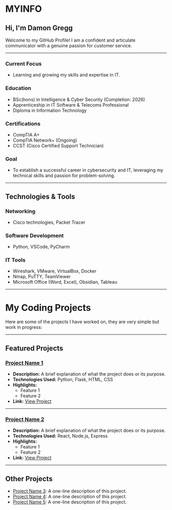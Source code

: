 # MYINFO  
## Hi, I'm Damon Gregg  

Welcome to my GitHub Profile! I am a confident and articulate communicator with a genuine passion for customer service.  

---

### **Current Focus**  
- Learning and growing my skills and expertise in IT.  

### **Education**  
- BSc(hons) in Intelligence & Cyber Security (Completion: 2026)  
- Apprenticeship in IT Software & Telecoms Professional  
- Diploma in Information Technology  

### **Certifications**  
- CompTIA A+  
- CompTIA Network+ (Ongoing)  
- CCST (Cisco Certified Support Technician)  

### **Goal**  
- To establish a successful career in cybersecurity and IT, leveraging my technical skills and passion for problem-solving.  

---

## **Technologies & Tools**  

### **Networking**  
- Cisco technologies, Packet Tracer  

### **Software Development**  
- Python, VSCode, PyCharm  

### **IT Tools**  
- Wireshark, VMware, VirtualBox, Docker  
- Nmap, PuTTY, TeamViewer
- Microsoft Office (Word, Excel), Obsidian, Tableau  

---

# My Coding Projects  

Here are some of the projects I have worked on, they are very simple but work in progress:

---

## **Featured Projects**

### [Project Name 1](https://github.com/Damongregg10/Python_Repo/blob/main/calculator.py)
- **Description:** A brief explanation of what the project does or its purpose.
- **Technologies Used:** Python, Flask, HTML, CSS
- **Highlights:**
  - Feature 1
  - Feature 2
- **Link:** [View Project](https://github.com/username/project1)

---

### [Project Name 2](https://github.com/username/project2)
- **Description:** A brief explanation of what the project does or its purpose.
- **Technologies Used:** React, Node.js, Express
- **Highlights:**
  - Feature 1
  - Feature 2
- **Link:** [View Project](https://github.com/username/project2)

---

## **Other Projects**

- [Project Name 3](https://github.com/username/project3): A one-line description of this project.
- [Project Name 4](https://github.com/username/project4): A one-line description of this project.
- [Project Name 5](https://github.com/username/project5): A one-line description of this project.
